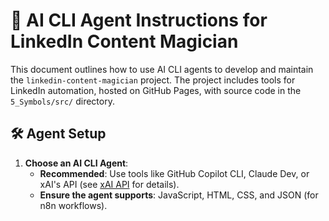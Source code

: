 # 🤖 AI CLI Agent Instructions for LinkedIn Content Magician

This document outlines how to use AI CLI agents to develop and maintain the `linkedin-content-magician` project. The project includes tools for LinkedIn automation, hosted on GitHub Pages, with source code in the `5_Symbols/src/` directory.

## 🛠️ Agent Setup

1. **Choose an AI CLI Agent**:
   - **Recommended**: Use tools like GitHub Copilot CLI, Claude Dev, or xAI's API (see [xAI API](https://x.ai/api) for details).
   - **Ensure the agent supports**: JavaScript, HTML, CSS, and JSON (for n8n workflows).